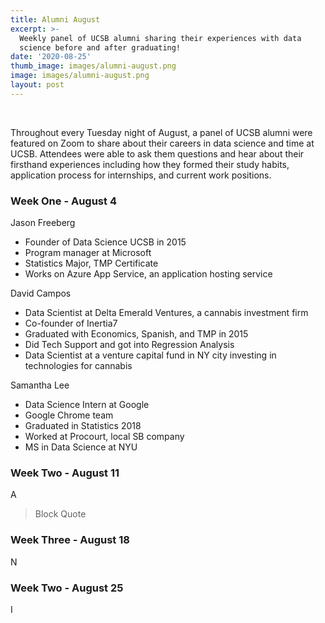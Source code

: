 ```yaml
---
title: Alumni August
excerpt: >-
  Weekly panel of UCSB alumni sharing their experiences with data
  science before and after graduating!
date: '2020-08-25'
thumb_image: images/alumni-august.png
image: images/alumni-august.png
layout: post
---
```

<br/>

Throughout every Tuesday night of August, a panel of UCSB alumni were featured on Zoom to share about their careers in data science and time at UCSB. Attendees were able to ask them questions and hear about their firsthand experiences including how they formed their study habits, application process for internships, and current work positions.

### Week One - August 4

Jason Freeberg
- Founder of Data Science UCSB in 2015
- Program manager at Microsoft
- Statistics Major, TMP Certificate
- Works on Azure App Service, an application hosting service

David Campos
- Data Scientist at Delta Emerald Ventures, a cannabis investment firm
- Co-founder of Inertia7
- Graduated with Economics, Spanish, and TMP in 2015
- Did Tech Support and got into Regression Analysis
- Data Scientist at a venture capital fund in NY city investing in technologies
  for cannabis

Samantha Lee
- Data Science Intern at Google
- Google Chrome team
- Graduated in Statistics 2018
- Worked at Procourt, local SB company
- MS in Data Science at NYU


### Week Two - August 11

A

> Block Quote

### Week Three - August 18

N

### Week Two - August 25

I

